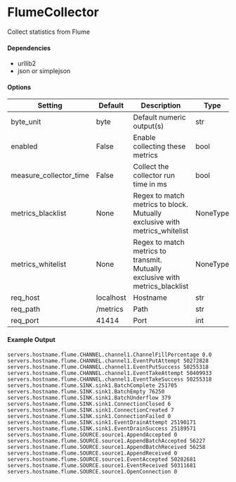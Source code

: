 <!--This file was generated from the python source
Please edit the source to make changes
-->
FlumeCollector
=====

Collect statistics from Flume

#### Dependencies

 * urllib2
 * json or simplejson


#### Options

Setting | Default | Description | Type
--------|---------|-------------|-----
byte_unit | byte | Default numeric output(s) | str
enabled | False | Enable collecting these metrics | bool
measure_collector_time | False | Collect the collector run time in ms | bool
metrics_blacklist | None | Regex to match metrics to block. Mutually exclusive with metrics_whitelist | NoneType
metrics_whitelist | None | Regex to match metrics to transmit. Mutually exclusive with metrics_blacklist | NoneType
req_host | localhost | Hostname | str
req_path | /metrics | Path | str
req_port | 41414 | Port | int

#### Example Output

```
servers.hostname.flume.CHANNEL.channel1.ChannelFillPercentage 0.0
servers.hostname.flume.CHANNEL.channel1.EventPutAttempt 50272828
servers.hostname.flume.CHANNEL.channel1.EventPutSuccess 50255318
servers.hostname.flume.CHANNEL.channel1.EventTakeAttempt 50409933
servers.hostname.flume.CHANNEL.channel1.EventTakeSuccess 50255318
servers.hostname.flume.SINK.sink1.BatchComplete 251705
servers.hostname.flume.SINK.sink1.BatchEmpty 76250
servers.hostname.flume.SINK.sink1.BatchUnderflow 379
servers.hostname.flume.SINK.sink1.ConnectionClosed 6
servers.hostname.flume.SINK.sink1.ConnectionCreated 7
servers.hostname.flume.SINK.sink1.ConnectionFailed 0
servers.hostname.flume.SINK.sink1.EventDrainAttempt 25190171
servers.hostname.flume.SINK.sink1.EventDrainSuccess 25189571
servers.hostname.flume.SOURCE.source1.AppendAccepted 0
servers.hostname.flume.SOURCE.source1.AppendBatchAccepted 56227
servers.hostname.flume.SOURCE.source1.AppendBatchReceived 56258
servers.hostname.flume.SOURCE.source1.AppendReceived 0
servers.hostname.flume.SOURCE.source1.EventAccepted 50282681
servers.hostname.flume.SOURCE.source1.EventReceived 50311681
servers.hostname.flume.SOURCE.source1.OpenConnection 0
```


